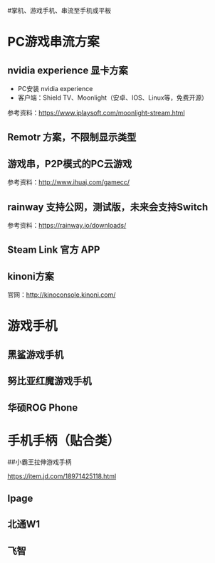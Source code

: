 #掌机、游戏手机、串流至手机或平板

# PC游戏串流方案

## nvidia experience 显卡方案

- PC安装 nvidia experience
- 客户端：Shield TV、Moonlight（安卓、IOS、Linux等，免费开源）

参考资料：https://www.iplaysoft.com/moonlight-stream.html

## Remotr 方案，不限制显示类型

## 游戏串，P2P模式的PC云游戏

参考资料：http://www.ihuaj.com/gamecc/

## rainway 支持公网，测试版，未来会支持Switch

参考资料：https://rainway.io/downloads/

## Steam Link 官方 APP

## kinoni方案

官网：http://kinoconsole.kinoni.com/

# 游戏手机 

## 黑鲨游戏手机


## 努比亚红魔游戏手机

## 华硕ROG Phone

# 手机手柄（贴合类）

##小霸王拉伸游戏手柄

https://item.jd.com/18971425118.html

## Ipage

## 北通W1

## 飞智

